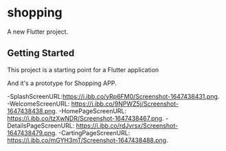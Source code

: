 # shopping

A new Flutter project.

## Getting Started

This project is a starting point for a Flutter application

And it's a prototype for Shopping APP.

-SplashScreenURL:https://i.ibb.co/yRp6FM0/Screenshot-1647438431.png.
-WelcomeScreenURL: https://i.ibb.co/9NPWZ5j/Screenshot-1647438438.png.
-HomePageScreenURL: https://i.ibb.co/tzXwNDR/Screenshot-1647438467.png.
-DetailsPageScreenURL: https://i.ibb.co/rdJvrsx/Screenshot-1647438479.png.
-CartingPageScreenURL: https://i.ibb.co/mGYH3mT/Screenshot-1647438488.png.
